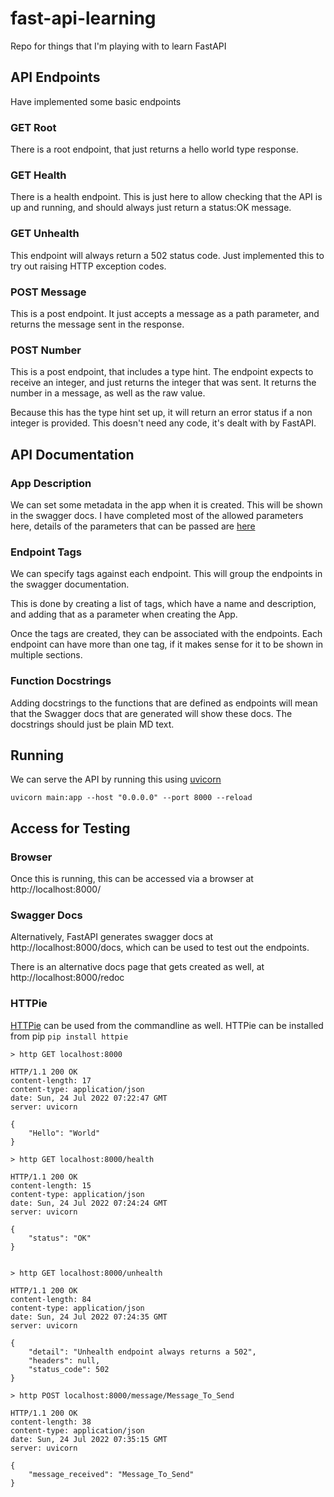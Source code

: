 # fast-api-learning
Repo for things that I'm playing with to learn FastAPI

## API Endpoints

Have implemented some basic endpoints

### GET Root
There is a root endpoint, that just returns a hello world type response.

### GET Health
There is a health endpoint. This is just here to allow checking that the API
is up and running, and should always just return a status:OK message.

### GET Unhealth
This endpoint will always return a 502 status code. Just implemented this to
try out raising HTTP exception codes.

### POST Message
This is a post endpoint. It just accepts a message as a path parameter,
and returns the message sent in the response.

### POST Number
This is a post endpoint, that includes a type hint. The endpoint expects to receive
an integer, and just returns the integer that was sent.
It returns the number in a message, as well as the raw value.

Because this has the type hint set up, it will return an error status if a non integer
is provided. This doesn't need any code, it's dealt with by FastAPI.


## API Documentation

### App Description
We can set some metadata in the app when it is created.
This will be shown in the swagger docs. I have completed most of the allowed parameters here,
details of the parameters that can be passed are [here](https://fastapi.tiangolo.com/tutorial/metadata/#metadata-for-api)

### Endpoint Tags
We can specify tags against each endpoint.
This will group the endpoints in the swagger documentation.

This is done by creating a list of tags, which have a name and description,
and adding that as a parameter when creating the App.

Once the tags are created, they can be associated with the endpoints.
Each endpoint can have more than one tag,
if it makes sense for it to be shown in multiple sections.

### Function Docstrings
Adding docstrings to the functions that are defined as endpoints will mean
that the Swagger docs that are generated will show these docs.
The docstrings should just be plain MD text.

## Running

We can serve the API by running this using [uvicorn](https://www.uvicorn.org/)

```commandline
uvicorn main:app --host "0.0.0.0" --port 8000 --reload
```

## Access for Testing

### Browser
Once this is running, this can be accessed via a browser at http://localhost:8000/

### Swagger Docs
Alternatively, FastAPI generates swagger docs at http://localhost:8000/docs,
which can be used to test out the endpoints.

There is an alternative docs page that gets created as well,
at http://localhost:8000/redoc


### HTTPie
[HTTPie](https://httpie.io/docs/cli) can be used from the commandline as well. HTTPie can be installed from pip
`pip install httpie`

```commandline
> http GET localhost:8000

HTTP/1.1 200 OK
content-length: 17
content-type: application/json
date: Sun, 24 Jul 2022 07:22:47 GMT
server: uvicorn

{
    "Hello": "World"
}

> http GET localhost:8000/health

HTTP/1.1 200 OK
content-length: 15
content-type: application/json
date: Sun, 24 Jul 2022 07:24:24 GMT
server: uvicorn

{
    "status": "OK"
}


> http GET localhost:8000/unhealth

HTTP/1.1 200 OK
content-length: 84
content-type: application/json
date: Sun, 24 Jul 2022 07:24:35 GMT
server: uvicorn

{
    "detail": "Unhealth endpoint always returns a 502",
    "headers": null,
    "status_code": 502
}

> http POST localhost:8000/message/Message_To_Send

HTTP/1.1 200 OK
content-length: 38
content-type: application/json
date: Sun, 24 Jul 2022 07:35:15 GMT
server: uvicorn

{
    "message_received": "Message_To_Send"
}

```

